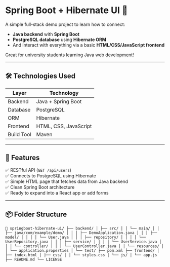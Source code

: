 # Spring Boot + Hibernate UI 🧰

A simple full-stack demo project to learn how to connect:
- **Java backend** with **Spring Boot**
- **PostgreSQL database** using **Hibernate ORM**
- And interact with everything via a basic **HTML/CSS/JavaScript frontend**

Great for university students learning Java web development!

---

## 🛠 Technologies Used

| Layer        | Technology             |
|--------------|------------------------|
| Backend      | Java + Spring Boot     |
| Database     | PostgreSQL             |
| ORM          | Hibernate              |
| Frontend     | HTML, CSS, JavaScript  |
| Build Tool   | Maven                  |

---

## 🎯 Features

✅ RESTful API (`GET /api/users`)  
✅ Connects to PostgreSQL using Hibernate  
✅ Simple HTML page that fetches data from Java backend  
✅ Clean Spring Boot architecture  
✅ Ready to expand into a React app or add forms

---

## 📦 Folder Structure
<pre><code>📁 springboot-hibernate-ui/ ├── backend/ │ ├── src/ │ │ └── main/ │ │ ├── java/com/example/demo/ │ │ │ ├── DemoApplication.java │ │ │ ├── model/ │ │ │ │ └── User.java │ │ │ ├── repository/ │ │ │ │ └── UserRepository.java │ │ │ ├── service/ │ │ │ │ └── UserService.java │ │ │ └── controller/ │ │ │ └── UserController.java │ │ └── resources/ │ │ └── application.properties │ └── test/ ├── pom.xml ├── frontend/ │ ├── index.html │ ├── css/ │ │ └── styles.css │ └── js/ │ └── app.js ├── README.md └── LICENSE </code></pre>
